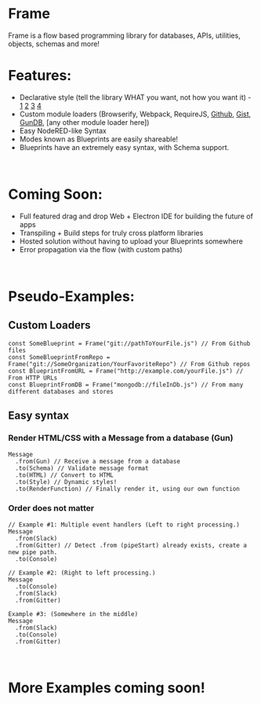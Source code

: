 # Frame
Frame is a flow based programming library for databases, APIs, utilities, objects, schemas and more!

# Features:
- Declarative style (tell the library WHAT you want, not how you want it) - [1](https://codeburst.io/declarative-vs-imperative-programming-a8a7c93d9ad2) [2](http://latentflip.com/imperative-vs-declarative) [3](https://stackoverflow.com/a/39561818) [4](https://tylermcginnis.com/imperative-vs-declarative-programming/)
- Custom module loaders (Browserify, Webpack, RequireJS, [Github](https://github.com), [Gist](https://gist.github.com), [GunDB](https://github.com/gundb/gun), [any other module loader here])
- Easy NodeRED-like Syntax
- Modes known as Blueprints are easily shareable!
- Blueprints have an extremely easy syntax, with Schema support.

<br>

# Coming Soon:
- Full featured drag and drop Web + Electron IDE for building the future of apps
- Transpiling + Build steps for truly cross platform libraries
- Hosted solution without having to upload your Blueprints somewhere
- Error propagation via the flow (with custom paths)

<br>

# Pseudo-Examples:
## Custom Loaders ##

```
const SomeBlueprint = Frame("git://pathToYourFile.js") // From Github files
const SomeBlueprintFromRepo = Frame("git://SomeOrganization/YourFavoriteRepo") // From Github repos
const BlueprintFromURL = Frame("http://example.com/yourFile.js") // From HTTP URLs
const BlueprintFromDB = Frame("mongodb://fileInDb.js") // From many different databases and stores
```

## Easy syntax ##
### Render HTML/CSS with a Message from a database (Gun) ###

```
Message
  .from(Gun) // Receive a message from a database
  .to(Schema) // Validate message format
  .to(HTML) // Convert to HTML
  .to(Style) // Dynamic styles!
  .to(RenderFunction) // Finally render it, using our own function
```

### Order does not matter ###

```
// Example #1: Multiple event handlers (Left to right processing.)
Message
  .from(Slack)
  .from(Gitter) // Detect .from (pipeStart) already exists, create a new pipe path.
  .to(Console)

// Example #2: (Right to left processing.)
Message
  .to(Console)
  .from(Slack)
  .from(Gitter)

Example #3: (Somewhere in the middle)
Message
  .from(Slack)
  .to(Console)
  .from(Gitter)
```

<br>

# More Examples coming soon! #
